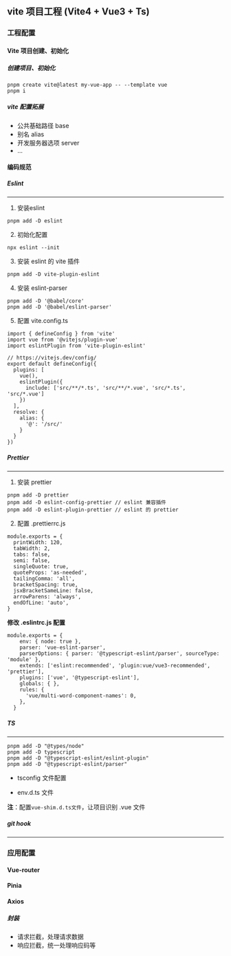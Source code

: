 ## vite 项目工程 (Vite4 + Vue3 + Ts)

### 工程配置

#### Vite 项目创建、初始化

##### 创建项目、初始化

```#js
pnpm create vite@latest my-vue-app -- --template vue
pnpm i
```

##### vite 配置拓展

- 公共基础路径 base
- 别名 alias
- 开发服务器选项 server
- ...





#### 编码规范 

##### Eslint

---

1. 安装eslint

```
pnpm add -D eslint
```

2. 初始化配置

```
npx eslint --init
```

3. 安装 eslint 的 vite 插件

```
pnpm add -D vite-plugin-eslint
```

4. 安装 eslint-parser

```
pnpm add -D '@babel/core'
pnpm add -D '@babel/eslint-parser'
```

5. 配置 vite.config.ts

```
import { defineConfig } from 'vite'
import vue from '@vitejs/plugin-vue'
import eslintPlugin from 'vite-plugin-eslint'

// https://vitejs.dev/config/
export default defineConfig({
  plugins: [
    vue(),
    eslintPlugin({
      include: ['src/**/*.ts', 'src/**/*.vue', 'src/*.ts', 'src/*.vue']
    })
  ],
  resolve: {
    alias: {
      '@': '/src/'
    }
  }
})
```



##### Prettier

---

1. 安装 prettier

```
pnpm add -D prettier
pnpm add -D eslint-config-prettier // eslint 兼容插件
pnpm add -D eslint-plugin-prettier // eslint 的 prettier
```

2. 配置 .prettierrc.js

```
module.exports = {
  printWidth: 120,
  tabWidth: 2,
  tabs: false,
  semi: false,
  singleQuote: true,
  quoteProps: 'as-needed',
  tailingComma: 'all',
  bracketSpacing: true,
  jsxBracketSameLine: false,
  arrowParens: 'always',
  endOfLine: 'auto',
}
```

**修改 .eslintrc.js 配置**

```
module.exports = {
    env: { node: true },
    parser: 'vue-eslint-parser',
    parserOptions: { parser: '@typescript-eslint/parser', sourceType: 'module' },
    extends: ['eslint:recommended', 'plugin:vue/vue3-recommended', 'prettier'],
    plugins: ['vue', '@typescript-eslint'],
    globals: { },
    rules: {
      'vue/multi-word-component-names': 0,
    },
  }
```



##### TS

---

```
pnpm add -D "@types/node"
pnpm add -D typescript
pnpm add -D "@typescript-eslint/eslint-plugin"
pnpm add -D "@typescript-eslint/parser"
```

- tsconfig 文件配置

- env.d.ts 文件

**注**：配置`vue-shim.d.ts文件`，让项目识别 .vue 文件



##### git hook

---





### 应用配置

#### Vue-router

#### Pinia

#### Axios

##### 封装

- 请求拦截，处理请求数据
- 响应拦截，统一处理响应码等



